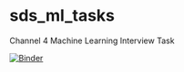 # sds_ml_tasks
Channel 4 Machine Learning Interview Task

[![Binder](https://mybinder.org/badge_logo.svg)](https://mybinder.org/v2/gh/jhawk101/sds_ml_tasks/HEAD)
